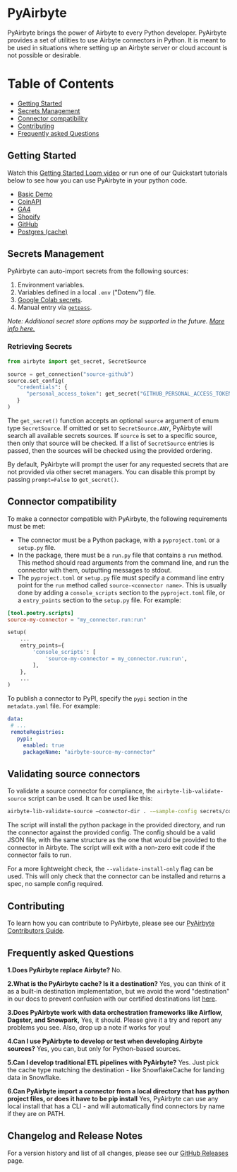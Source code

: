 # PyAirbyte

PyAirbyte brings the power of Airbyte to every Python developer. PyAirbyte provides a set of utilities to use Airbyte connectors in Python. It is meant to be used in situations where setting up an Airbyte server or cloud account is not possible or desirable. 

# Table of Contents
- [Getting Started](#getting-started)
- [Secrets Management](#secrets-management)
- [Connector compatibility](#connector-compatibility)
- [Contributing](#contributing)
- [Frequently asked Questions](#frequently-asked-questions)

## Getting Started 

Watch this [Getting Started Loom video](https://www.loom.com/share/3de81ca3ce914feca209bf83777efa3f?sid=8804e8d7-096c-4aaa-a8a4-9eb93a44e850) or run one of our Quickstart tutorials below to see how you can use PyAirbyte in your python code. 

* [Basic Demo](https://github.com/airbytehq/quickstarts/blob/main/pyairbyte_notebooks/PyAirbyte_Basic_Features_Demo.ipynb)
* [CoinAPI](https://github.com/airbytehq/quickstarts/blob/main/pyairbyte_notebooks/PyAirbyte_CoinAPI_Demo.ipynb)
* [GA4](https://github.com/airbytehq/quickstarts/blob/main/pyairbyte_notebooks/PyAirbyte_GA4_Demo.ipynb) 
* [Shopify](https://github.com/airbytehq/quickstarts/blob/main/pyairbyte_notebooks/PyAirbyte_Shopify_Demo.ipynb) 
* [GitHub](https://github.com/airbytehq/quickstarts/blob/main/pyairbyte_notebooks/PyAirbyte_Github_Incremental_Demo.ipynb) 
* [Postgres (cache)](https://github.com/airbytehq/quickstarts/blob/main/pyairbyte_notebooks/PyAirbyte_Postgres_Custom_Cache_Demo.ipynb)  


## Secrets Management

PyAirbyte can auto-import secrets from the following sources:

1. Environment variables.
2. Variables defined in a local `.env` ("Dotenv") file.
3. [Google Colab secrets](https://medium.com/@parthdasawant/how-to-use-secrets-in-google-colab-450c38e3ec75).
4. Manual entry via [`getpass`](https://docs.python.org/3.9/library/getpass.html).

_Note: Additional secret store options may be supported in the future. [More info here.](https://github.com/airbytehq/airbyte-lib-private-beta/discussions/5)_

### Retrieving Secrets

```python
from airbyte import get_secret, SecretSource

source = get_connection("source-github")
source.set_config(
   "credentials": {
      "personal_access_token": get_secret("GITHUB_PERSONAL_ACCESS_TOKEN"),
   }
)
```

The `get_secret()` function accepts an optional `source` argument of enum type `SecretSource`. If omitted or set to `SecretSource.ANY`, PyAirbyte will search all available secrets sources. If `source` is set to a specific source, then only that source will be checked. If a list of `SecretSource` entries is passed, then the sources will be checked using the provided ordering.

By default, PyAirbyte will prompt the user for any requested secrets that are not provided via other secret managers. You can disable this prompt by passing `prompt=False` to `get_secret()`.

## Connector compatibility

To make a connector compatible with PyAirbyte, the following requirements must be met:

- The connector must be a Python package, with a `pyproject.toml` or a `setup.py` file.
- In the package, there must be a `run.py` file that contains a `run` method. This method should read arguments from the command line, and run the connector with them, outputting messages to stdout.
- The `pyproject.toml` or `setup.py` file must specify a command line entry point for the `run` method called `source-<connector name>`. This is usually done by adding a `console_scripts` section to the `pyproject.toml` file, or a `entry_points` section to the `setup.py` file. For example:

```toml
[tool.poetry.scripts]
source-my-connector = "my_connector.run:run"
```

```python
setup(
    ...
    entry_points={
        'console_scripts': [
            'source-my-connector = my_connector.run:run',
        ],
    },
    ...
)
```

To publish a connector to PyPI, specify the `pypi` section in the `metadata.yaml` file. For example:

```yaml
data:
 # ...
 remoteRegistries:
   pypi:
     enabled: true
     packageName: "airbyte-source-my-connector"
```

## Validating source connectors

To validate a source connector for compliance, the `airbyte-lib-validate-source` script can be used. It can be used like this:

```bash
airbyte-lib-validate-source —connector-dir . -—sample-config secrets/config.json
```

The script will install the python package in the provided directory, and run the connector against the provided config. The config should be a valid JSON file, with the same structure as the one that would be provided to the connector in Airbyte. The script will exit with a non-zero exit code if the connector fails to run.

For a more lightweight check, the `--validate-install-only` flag can be used. This will only check that the connector can be installed and returns a spec, no sample config required.

## Contributing

To learn how you can contribute to PyAirbyte, please see our [PyAirbyte Contributors Guide](./CONTRIBUTING.md).

## Frequently asked Questions 

**1.Does PyAirbyte replace Airbyte?**
No. 

**2.What is the PyAirbyte cache? Is it a destination?**
Yes, you can think of it as a built-in destination implementation, but we avoid the word "destination" in our docs to prevent confusion with our certified destinations list [here](https://docs.airbyte.com/integrations/destinations/).

**3.Does PyAirbyte work with data orchestration frameworks like Airflow, Dagster, and Snowpark,**
Yes, it should. Please give it a try and report any problems you see. Also, drop up a note if works for you!

**4.Can I use PyAirbyte to develop or test when developing Airbyte sources?**
Yes, you can, but only for Python-based sources.

**5.Can I develop traditional ETL pipelines with PyAirbyte?**
Yes. Just pick the cache type matching the destination - like SnowflakeCache for landing data in Snowflake.

**6.Can PyAirbyte import a connector from a local directory that has python project files, or does it have to be pip install**
Yes, PyAirbyte can use any local install that has a CLI - and will automatically find connectors by name if they are on PATH. 


## Changelog and Release Notes

For a version history and list of all changes, please see our [GitHub Releases](https://github.com/airbytehq/PyAirbyte/releases) page.
